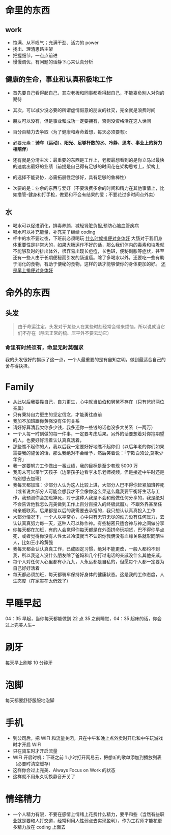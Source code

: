 # 命里的东西

## work

- 饱满、从不叹气；充满干劲、活力的 power
- 找出、理清思路主架
- 把握细节，一点点前进
- 慢慢调优，有问题的话静下心来认真分析

## 健康的生命，事业和认真积极地工作

- 首先要自己看得起自己，其次老板和同事都看得起自己，不能辜负别人对你的期待
- 其次，可以减少没必要的所谓虚情假意的朋友的社交，完全就是浪费时间
- 朋友可以没有，但是事业和成功一定要拥有，否则没资格活在这人世间
- 百分百精力去争取（为了健康和寿命着想，每天必须要有):

- 必要元素：**骑车（运动）、阳光、足够杯数的水、冷静、思考、事业上的努力相陪伴**）
- 还有就是分清主次：最重要的东西是工作上，老板最想看到的是你立马以最快的速度出最好的业绩（前提是自己得有足够的时间花在架构思考上，架构上
- 的选择不能妥协，必需拓展性足够好，具有足够的鲁棒性）
- 次要的是：业余的东西与爱好（不要浪费多余的时间和精力在其他事情上，比如撸管-健身和打手枪，做爱和不会有结果的爱；不要花过多时间点外卖）

## 水

- 喝水可以促进消化，排毒养颜，减轻肾脏负担,预防心脑血管疾病
- 喝水可以补充能量，补充完了继续 coding
- 杯中的水不要过夜，下班前必须喝玩
  [什么时候排便对身体好](https://zhuanlan.zhihu.com/p/62727962)
  大肠对于我们身体重要性是非常大的，如果大肠运作不好的话，那么我们体内的毒素和垃圾就不能够及时的排出体外，很容易出现长痘痘，长色斑，便秘副胀等症状，甚至还有一些人由于长期便秘而引发的肠道癌。除了多喝水以外，还要吃一些有助于消化的食物，有助于便秘的食物，这样的话才能够使你的身体更加的好。
  [还是早上排便对身体好](https://k.sina.cn/article_6837784593_19790501100100i54m.html)

# 命外的东西

## 头发

> 由于命运注定，头发对于某些人在某些时刻经常会带来烦恼，所以说就当它们不存在（除去正常的梳、压平外不要去动它）

### 命里有时终须有，命里无时莫强求

我的头发很好的揭示了这一点，一个人最重要的是有自知之明，做到最适合自己的舍与得抉择。

# Family

- 从此以后我要靠自己，自力更生，心中就当伯伯和舅舅不存在（只有爸妈两位亲属）
- 只有秉持自力更生的坚定信念，才能勇往直前
- 我加不加班跟你黄强没有任何关系
- 请好好算清我欠你多少钱，我多还你一些钱的话也没多大关系（一两万）
- 一个人每一时刻做的每一件事，一定要考虑后果。另外的话要想着对你抱期望的人，也要好好活着认认真真活着，
- 那些瞧不起你的人，我以后我一定要好好地瞧不起你们（以后年老的你们如果需要我的施舍的话，那么我绝对不会给予，然后笑着说：「宁欺白须公,莫欺少年穷」
- 我一定要努力工作做出一番业绩，我的目标是至少套现 5000 万
- 我周末可以带半天孩子（边带孩子边看李永乐老师视频，但是接近中午时还是特别想去加班）
- 我每天都加班：少部分人认为这人比较上进，大部分人巴不得你赶紧加班猝死（或者说大部分人可能会想我才不会像你这么呆这么蠢我要平衡好生活与工作，我预测你会加班猝死，对于这种人我是不会和他做任何分享的，我是绝对不会告诉他我怎么完美做到工作上百分百投入的终极武器）。不跟外界甚至任何亲戚联系。后果都是以后的我需要去承担的，我只想认认真真投入工作
- 大部分情况下，一个人以平常心，心中只有无穷无尽的动力没有任何压力，去认认真真努力每一天，这种人可以称作神。有些秘密只适合神与神之间做分享
- 你每天都在加班，有的人会觉得你每天都是在外面拼命玩期货，巴不得你早点死，或者觉得你没有人性太过冷漠就当不认识你我俩没有血缘关系就形同陌生人，比如王小玲黄强
- 我每天都会认认真真工作，已成固定习惯，绝对不能更改，一般人都约不到我，所以我这人没什么朋友除了爸妈和几个打过电话的亲戚没什么其他亲戚。
- 每个人对任何人心里都有小九九，人永远都是自私的，但愿每个人都一定要为自己好好活着
- 每天都必须加班，每天都骑车保持好身体的健康状态。这是我的工作态度，人生态度（在家实在太低效了）

# 早睡早起

04：35 早起，当你每天都能做到 22 点 35 之前睡觉，04：35 起床的话，你会过上完美人生~

# 刷牙

每天早上刷够 10 分钟牙

# 泡脚

每天都要舒舒服服地泡脚

# 手机

- 到公司后，把 WIFI 和流量关闭，只在中午和晚上点外卖时开启和中午玩游戏时才开启 WIFI
- 只在骑车时才开启流量
- WIFI 开启时机：下班之前 1 小时打开网易云，把想听的歌单添加到播放列表（必要时清空缓存）
- 这样你会过上完美、Always Focus on Work 的状态
- 这样就不用永久切换静音开关了

# 情绪精力

- 一个人精力有限，不要在感情上情绪上花费什么精力，要平和些（当然有些职业就是要和人打交道，经常利用人性弱点去实现盈利），作为工程师才能花更多精力放在 coding 上面去
